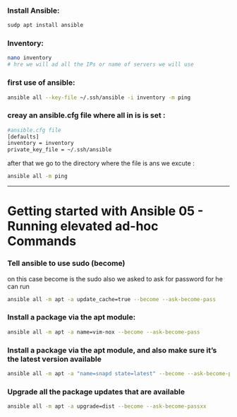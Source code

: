 ### Install Ansible:
```bash
sudp apt install ansible
```

### Inventory:
```bash
nano inventory
# hre we will ad all the IPs or name of servers we will use
```

### first use of ansible:
```bash
ansible all --key-file ~/.ssh/ansible -i inventory -m ping
```

### creay an ansible.cfg file where all in is is set :
```bash
#ansible.cfg file
[defaults]
inventory = inventory
private_key_file = ~/.ssh/ansible
```

after that we go to the directory where the file is ans we excute :
```bash
ansible all -m ping
```

---------------------------------------
# Getting started with Ansible 05 - Running elevated ad-hoc Commands

### Tell ansible to use sudo (become)
on this case become is the sudo also we asked to ask for password for he can run 
```bash
ansible all -m apt -a update_cache=true --become --ask-become-pass
```
### Install a package via the apt module:
```bash
ansible all -m apt -a name=vim-nox --become --ask-become-pass
```
### Install a package via the apt module, and also make sure it’s the latest version available
``` bash
ansible all -m apt -a "name=snapd state=latest" --become --ask-become-pass
```
### Upgrade all the package updates that are available
```bash
ansible all -m apt -a upgrade=dist --become --ask-become-passxx
```